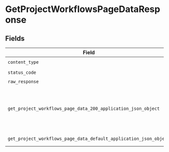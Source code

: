 # GetProjectWorkflowsPageDataResponse


## Fields

| Field                                                                                                                                       | Type                                                                                                                                        | Required                                                                                                                                    | Description                                                                                                                                 |
| ------------------------------------------------------------------------------------------------------------------------------------------- | ------------------------------------------------------------------------------------------------------------------------------------------- | ------------------------------------------------------------------------------------------------------------------------------------------- | ------------------------------------------------------------------------------------------------------------------------------------------- |
| `content_type`                                                                                                                              | *str*                                                                                                                                       | :heavy_check_mark:                                                                                                                          | N/A                                                                                                                                         |
| `status_code`                                                                                                                               | *int*                                                                                                                                       | :heavy_check_mark:                                                                                                                          | N/A                                                                                                                                         |
| `raw_response`                                                                                                                              | [requests.Response](https://requests.readthedocs.io/en/latest/api/#requests.Response)                                                       | :heavy_minus_sign:                                                                                                                          | N/A                                                                                                                                         |
| `get_project_workflows_page_data_200_application_json_object`                                                                               | [Optional[GetProjectWorkflowsPageData200ApplicationJSON]](../../models/operations/getprojectworkflowspagedata200applicationjson.md)         | :heavy_minus_sign:                                                                                                                          | Aggregated summary metrics and trends by workflow and branches                                                                              |
| `get_project_workflows_page_data_default_application_json_object`                                                                           | [Optional[GetProjectWorkflowsPageDataDefaultApplicationJSON]](../../models/operations/getprojectworkflowspagedatadefaultapplicationjson.md) | :heavy_minus_sign:                                                                                                                          | Error response.                                                                                                                             |